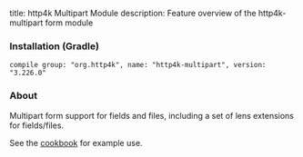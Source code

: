 title: http4k Multipart Module
description: Feature overview of the http4k-multipart form module

### Installation (Gradle)
```compile group: "org.http4k", name: "http4k-multipart", version: "3.226.0"```

### About

Multipart form support for fields and files, including a set of lens extensions for fields/files.

See the [cookbook](/cookbook/multipart_forms/) for example use.
